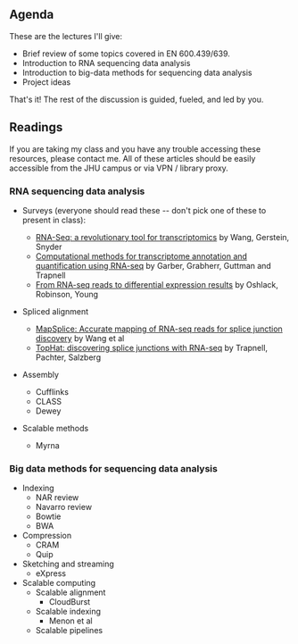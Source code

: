 Agenda
------

These are the lectures I'll give:

* Brief review of some topics covered in EN 600.439/639.
* Introduction to RNA sequencing data analysis
* Introduction to big-data methods for sequencing data analysis
* Project ideas

That's it!  The rest of the discussion is guided, fueled, and led by you.

Readings
--------

If you are taking my class and you have any trouble accessing these resources, please contact me. All of these articles should be easily accessible from the JHU campus or via VPN / library proxy.

### RNA sequencing data analysis

* Surveys (everyone should read these -- don't pick one of these to present in class):
    * [RNA-Seq: a revolutionary tool for transcriptomics](http://www.nature.com/nrg/journal/v10/n1/full/nrg2484.html) by Wang, Gerstein, Snyder
    * [Computational methods for transcriptome annotation and quantification using RNA-seq](http://www.nature.com/nmeth/journal/v8/n6/pdf/nmeth.1613.pdf) by Garber, Grabherr, Guttman and Trapnell
    * [From RNA-seq reads to differential expression results](http://www.biomedcentral.com/content/pdf/gb-2010-11-12-220.pdf) by Oshlack, Robinson, Young

* Spliced alignment
    * [MapSplice: Accurate mapping of RNA-seq reads for splice junction discovery](http://nar.oxfordjournals.org/content/38/18/e178.full.pdf) by Wang et al
    * [TopHat: discovering splice junctions with RNA-seq](http://bioinformatics.oxfordjournals.org/content/25/9/1105.full.pdf) by Trapnell, Pachter, Salzberg

* Assembly
    * Cufflinks
    * CLASS
    * Dewey

* Scalable methods
    * Myrna

### Big data methods for sequencing data analysis

* Indexing
    * NAR review
    * Navarro review
    * Bowtie
    * BWA
* Compression
    * CRAM
    * Quip
* Sketching and streaming
    * eXpress
* Scalable computing
    * Scalable alignment
        * CloudBurst
    * Scalable indexing
        * Menon et al
    * Scalable pipelines
